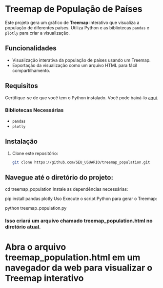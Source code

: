 # Treemap de População de Países

Este projeto gera um gráfico de **Treemap** interativo que visualiza a população de diferentes países. Utiliza Python e as bibliotecas `pandas` e `plotly` para criar a visualização.

## Funcionalidades

- Visualização interativa da população de países usando um Treemap.
- Exportação da visualização como um arquivo HTML para fácil compartilhamento.

## Requisitos

Certifique-se de que você tem o Python instalado. Você pode baixá-lo [aqui](https://www.python.org/downloads/).

### Bibliotecas Necessárias

- `pandas`
- `plotly`

## Instalação

1. Clone este repositório:

   ```bash
   git clone https://github.com/SEU_USUARIO/treemap_population.git
## Navegue até o diretório do projeto:


cd treemap_population
Instale as dependências necessárias:

pip install pandas plotly
Uso
Execute o script Python para gerar o Treemap:


python treemap_population.py
### Isso criará um arquivo chamado treemap_population.html no diretório atual.

# Abra o arquivo treemap_population.html em um navegador da web para visualizar o Treemap interativo
